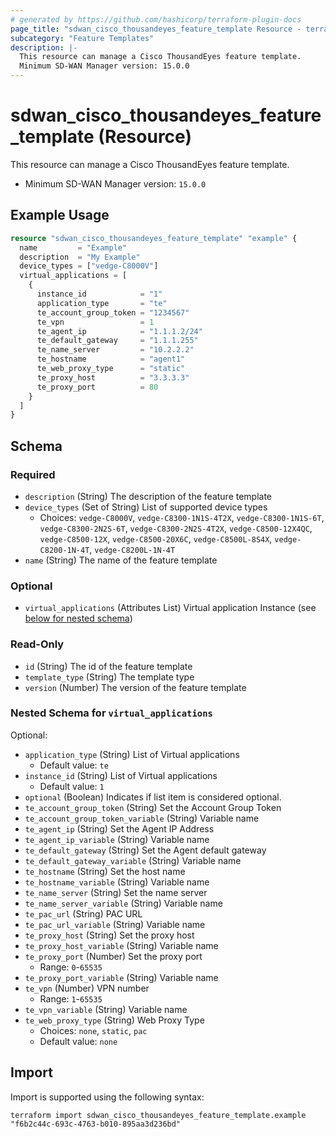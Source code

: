 ```yaml
---
# generated by https://github.com/hashicorp/terraform-plugin-docs
page_title: "sdwan_cisco_thousandeyes_feature_template Resource - terraform-provider-sdwan"
subcategory: "Feature Templates"
description: |-
  This resource can manage a Cisco ThousandEyes feature template.
  Minimum SD-WAN Manager version: 15.0.0
---
```


# sdwan_cisco_thousandeyes_feature_template (Resource)

This resource can manage a Cisco ThousandEyes feature template.
  - Minimum SD-WAN Manager version: `15.0.0`

## Example Usage

```terraform
resource "sdwan_cisco_thousandeyes_feature_template" "example" {
  name         = "Example"
  description  = "My Example"
  device_types = ["vedge-C8000V"]
  virtual_applications = [
    {
      instance_id            = "1"
      application_type       = "te"
      te_account_group_token = "1234567"
      te_vpn                 = 1
      te_agent_ip            = "1.1.1.2/24"
      te_default_gateway     = "1.1.1.255"
      te_name_server         = "10.2.2.2"
      te_hostname            = "agent1"
      te_web_proxy_type      = "static"
      te_proxy_host          = "3.3.3.3"
      te_proxy_port          = 80
    }
  ]
}
```

<!-- schema generated by tfplugindocs -->
## Schema

### Required

- `description` (String) The description of the feature template
- `device_types` (Set of String) List of supported device types
  - Choices: `vedge-C8000V`, `vedge-C8300-1N1S-4T2X`, `vedge-C8300-1N1S-6T`, `vedge-C8300-2N2S-6T`, `vedge-C8300-2N2S-4T2X`, `vedge-C8500-12X4QC`, `vedge-C8500-12X`, `vedge-C8500-20X6C`, `vedge-C8500L-8S4X`, `vedge-C8200-1N-4T`, `vedge-C8200L-1N-4T`
- `name` (String) The name of the feature template

### Optional

- `virtual_applications` (Attributes List) Virtual application Instance (see [below for nested schema](#nestedatt--virtual_applications))

### Read-Only

- `id` (String) The id of the feature template
- `template_type` (String) The template type
- `version` (Number) The version of the feature template

<a id="nestedatt--virtual_applications"></a>
### Nested Schema for `virtual_applications`

Optional:

- `application_type` (String) List of Virtual applications
  - Default value: `te`
- `instance_id` (String) List of Virtual applications
  - Default value: `1`
- `optional` (Boolean) Indicates if list item is considered optional.
- `te_account_group_token` (String) Set the Account Group Token
- `te_account_group_token_variable` (String) Variable name
- `te_agent_ip` (String) Set the Agent IP Address
- `te_agent_ip_variable` (String) Variable name
- `te_default_gateway` (String) Set the Agent default gateway
- `te_default_gateway_variable` (String) Variable name
- `te_hostname` (String) Set the host name
- `te_hostname_variable` (String) Variable name
- `te_name_server` (String) Set the name server
- `te_name_server_variable` (String) Variable name
- `te_pac_url` (String) PAC URL
- `te_pac_url_variable` (String) Variable name
- `te_proxy_host` (String) Set the proxy host
- `te_proxy_host_variable` (String) Variable name
- `te_proxy_port` (Number) Set the proxy port
  - Range: `0`-`65535`
- `te_proxy_port_variable` (String) Variable name
- `te_vpn` (Number) VPN number
  - Range: `1`-`65535`
- `te_vpn_variable` (String) Variable name
- `te_web_proxy_type` (String) Web Proxy Type
  - Choices: `none`, `static`, `pac`
  - Default value: `none`

## Import

Import is supported using the following syntax:

```shell
terraform import sdwan_cisco_thousandeyes_feature_template.example "f6b2c44c-693c-4763-b010-895aa3d236bd"
```
